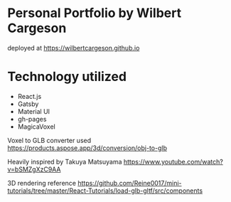# Personal Portfolio by Wilbert Cargeson

deployed at https://wilbertcargeson.github.io

# Technology utilized
- React.js
- Gatsby
- Material UI
- gh-pages
- MagicaVoxel

Voxel to GLB converter used https://products.aspose.app/3d/conversion/obj-to-glb

Heavily inspired by Takuya Matsuyama https://www.youtube.com/watch?v=bSMZgXzC9AA

3D rendering reference https://github.com/Reine0017/mini-tutorials/tree/master/React-Tutorials/load-glb-gltf/src/components
